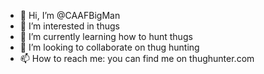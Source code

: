 - 👋 Hi, I’m @CAAFBigMan
- 👀 I’m interested in thugs
- 🌱 I’m currently learning how to hunt thugs
- 💞️ I’m looking to collaborate on thug hunting
- 📫 How to reach me: you can find me on thughunter.com

<!---
CAAFBigMan/CAAFBigMan is a ✨ special ✨ repository because its `README.md` (this file) appears on your GitHub profile.
You can click the Preview link to take a look at your changes.
--->
